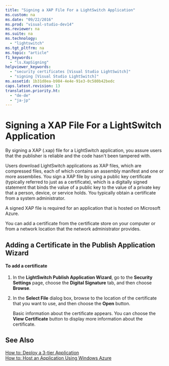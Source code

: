 ```yaml
---
title: "Signing a XAP File For a LightSwitch Application"
ms.custom: na
ms.date: "09/22/2016"
ms.prod: "visual-studio-dev14"
ms.reviewer: na
ms.suite: na
ms.technology: 
  - "lightswitch"
ms.tgt_pltfrm: na
ms.topic: "article"
f1_keywords: 
  - "ls.XapSigning"
helpviewer_keywords: 
  - "security certificates [Visual Studio LightSwitch]"
  - "signing [Visual Studio LightSwitch]"
ms.assetid: 1b31d8ea-b984-4e4e-91e3-0c580b42bedc
caps.latest.revision: 13
translation.priority.ht: 
  - "de-de"
  - "ja-jp"
---
```

# Signing a XAP File For a LightSwitch Application
By signing a XAP (.xap) file for a LightSwitch application, you assure users that the publisher is reliable and the code hasn't been tampered with.  
  
 Users download LightSwitch applications as XAP files, which are compressed files, each of which contains an assembly manifest and one or more assemblies. You sign a XAP file by using a public key certificate (typically referred to just as a certificate), which is a digitally signed statement that binds the value of a public key to the value of a private key that a person, device, or service holds. You typically obtain a certificate from a system administrator.  
  
 A signed XAP file is required for an application that is hosted on Microsoft Azure.  
  
 You can add a certificate from the certificate store on your computer or from a network location that the network administrator provides.  
  
## Adding a Certificate in the Publish Application Wizard  
  
#### To add a certificate  
  
1.  In the **LightSwitch Publish Application Wizard**, go to the **Security Settings** page, choose the **Digital Signature** tab, and then choose **Browse**.  
  
2.  In the **Select File** dialog box, browse to the location of the certificate that you want to use, and then choose the **Open** button.  
  
     Basic information about the certificate appears. You can choose the **View Certificate** button to display more information about the certificate.  
  
## See Also  
 [How to: Deploy a 3-tier Application](../vs140/how-to--deploy-a-three-tier-lightswitch-application.md)   
 [How to: Host an Application Using Windows Azure](../vs140/how-to--host-a-lightswitch-application-on-microsoft-azure.md)